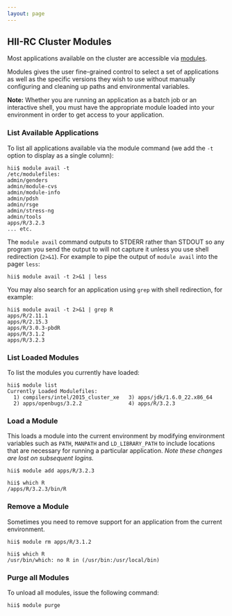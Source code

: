 ```yaml
---
layout: page
---
```


## HII-RC Cluster Modules

Most applications available on the cluster are accessible via [modules](http://modules.sourceforge.net/).

Modules gives the user fine-grained control to select a set of applications as well as the specific versions they wish to use
without manually configuring and cleaning up paths and environmental variables.

**Note:** Whether you are running an application as a batch job or an interactive shell,
you must have the appropriate module loaded into your environment in order to get access to your application.

### List Available Applications

To list all applications available via the module command (we add the `-t` option to display as a single column):

```
hii$ module avail -t
/etc/modulefiles:
admin/genders
admin/module-cvs
admin/module-info
admin/pdsh
admin/rsge
admin/stress-ng
admin/tools
apps/R/3.2.3
... etc.
```

The `module avail` command outputs to STDERR rather than STDOUT so any program you send the output to will not capture it unless you use shell redirection (`2>&1`). For example to pipe the output of `module avail` into the pager `less`:

```
hii$ module avail -t 2>&1 | less
```

You may also search for an application using `grep` with shell redirection, for example:

```
hii$ module avail -t 2>&1 | grep R
apps/R/2.11.1
apps/R/2.15.3
apps/R/3.0.3-pbdR
apps/R/3.1.2
apps/R/3.2.3
```

### List Loaded Modules

To list the modules you currently have loaded:

```
hii$ module list
Currently Loaded Modulefiles:
  1) compilers/intel/2015_cluster_xe   3) apps/jdk/1.6.0_22.x86_64
  2) apps/openbugs/3.2.2               4) apps/R/3.2.3
```

### Load a Module

This loads a module into the current environment by modifying environment variables such as `PATH`, `MANPATH` and `LD_LIBRARY_PATH`
to include locations that are necessary for running a particular application. *Note these changes are lost on subsequent logins.*

```
hii$ module add apps/R/3.2.3

hii$ which R
/apps/R/3.2.3/bin/R
```

### Remove a Module

Sometimes you need to remove support for an application from the current environment.

```
hii$ module rm apps/R/3.1.2

hii$ which R
/usr/bin/which: no R in (/usr/bin:/usr/local/bin)
```

### Purge all Modules

To unload all modules, issue the following command:

```
hii$ module purge
```
